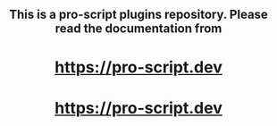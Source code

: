 <span style="display:block;text-align:center">
    <h2>This is a pro-script plugins repository. Please read the documentation from</h2>
    <a href="https://pro-script.dev"><h1>https://pro-script.dev</h1></a>
    <a href="https://pro-script.dev"><h1>https://pro-script.dev</h1></a>
</span>
